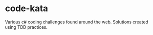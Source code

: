 # code-kata
Various c# coding challenges found around the web. Solutions created using TDD practices.
